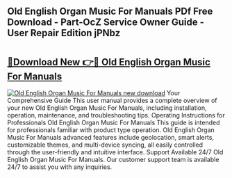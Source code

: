 ## Old English Organ Music For Manuals PDf Free Download - Part-OcZ Service Owner Guide - User Repair Edition jPNbz

# <h2><a href="http://cf27857.oget.top/?id=Old+English+Organ+Music+For+Manuals">🔗Download New 👉🔴 Old English Organ Music For Manuals</a></h2>

[![Old English Organ Music For Manuals new download](https://i.imgur.com/5g1atiW.png)](http://cf27857.oget.top/?id=Old+English+Organ+Music+For+Manuals)
Your Comprehensive Guide This user manual provides a complete overview of your new Old English Organ Music For Manuals, including installation, operation, maintenance, and troubleshooting tips. Operating Instructions for Professionals Old English Organ Music For Manuals This guide is intended for professionals familiar with product type operation. Old English Organ Music For Manuals advanced features include geolocation, smart alerts, customizable themes, and multi-device syncing, all easily controlled through the user-friendly and intuitive interface. Support Available 24/7 Old English Organ Music For Manuals. Our customer support team is available 24/7 to assist you with any inquiries.

